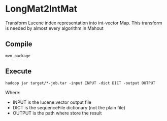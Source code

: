 LongMat2IntMat
=============

Transform Lucene index representation into int-vector Map. This transform is needed by almost every algorithm in Mahout

Compile
------
`mvn package`

Execute
------
`hadoop jar target/*-job.tar -input INPUT -dict DICT -output OUTPUT`

Where:
* INPUT is the lucene.vector output file
* DICT is the sequenceFile dictionary (not the plain file)
* OUTPUT is the path where store the result
